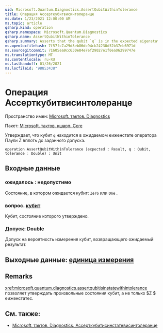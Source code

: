 ```yaml
---
uid: Microsoft.Quantum.Diagnostics.AssertQubitWithinTolerance
title: Операция Ассерткубитвисинтолеранце
ms.date: 1/23/2021 12:00:00 AM
ms.topic: article
qsharp.kind: operation
qsharp.namespace: Microsoft.Quantum.Diagnostics
qsharp.name: AssertQubitWithinTolerance
qsharp.summary: Asserts that the qubit `q` is in the expected eigenstate of the Pauli Z operator up to a given tolerance.
ms.openlocfilehash: 7f57fc7a29d3eb86dc94cb24230d52b37eb6971d
ms.sourcegitcommit: 71605ea9cc630e84e7ef29027e1f0ea06299747e
ms.translationtype: MT
ms.contentlocale: ru-RU
ms.lasthandoff: 01/26/2021
ms.locfileid: "98853438"
---
```

# <a name="assertqubitwithintolerance-operation"></a>Операция Ассерткубитвисинтолеранце

Пространство имен: [Microsoft. тактов. Diagnostics](xref:Microsoft.Quantum.Diagnostics)

Пакет: [Microsoft. тактов. кшарп. Core](https://nuget.org/packages/Microsoft.Quantum.QSharp.Core)


Утверждает, что кубит `q` находится в ожидаемом еиженстате оператора Паули Z вплоть до заданного допуска.

```qsharp
operation AssertQubitWithinTolerance (expected : Result, q : Qubit, tolerance : Double) : Unit
```


## <a name="input"></a>Входные данные

### <a name="expected--__invalidresult__"></a>ожидалось __: <Result> недопустимо__

Состояние, в котором ожидается кубит: `Zero` или `One` .


### <a name="q--qubit"></a>вопрос. [кубит](xref:microsoft.quantum.lang-ref.qubit)

Кубит, состояние которого утверждено.


### <a name="tolerance--double"></a>Допуск: [Double](xref:microsoft.quantum.lang-ref.double)

Допуск на вероятность измерения кубит, возвращающего ожидаемый результат.



## <a name="output--unit"></a>Выходные данные: [единица измерения](xref:microsoft.quantum.lang-ref.unit)



## <a name="remarks"></a>Remarks

<xref:microsoft.quantum.diagnostics.assertqubitisinstatewithintolerance> позволяет утверждать произвольные состояния кубит, а не только $Z $ еиженстатес.

## <a name="see-also"></a>См. также:

- [Microsoft. тактов. Diagnostics. Ассерткубитисинстатевисинтолеранце](xref:Microsoft.Quantum.Diagnostics.AssertQubitIsInStateWithinTolerance)